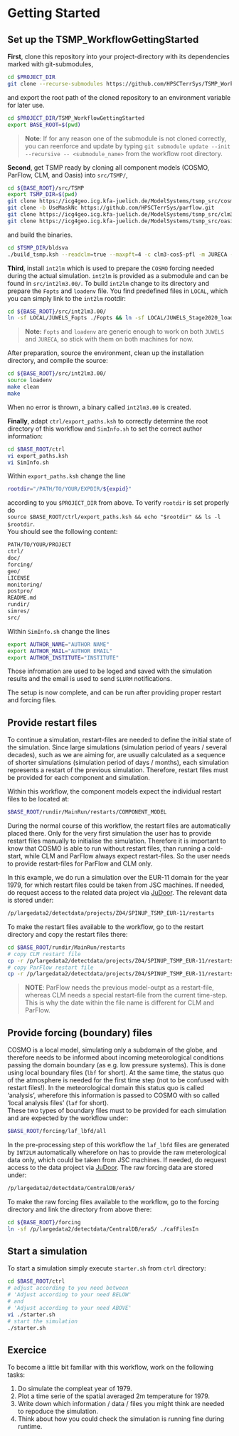 # Getting Started 

## Set up the TSMP_WorkflowGettingStarted

**First**, clone this repository into your project-directory with its 
dependencies marked with git-submodules, 

``` bash
cd $PROJECT_DIR
git clone --recurse-submodules https://github.com/HPSCTerrSys/TSMP_WorkflowGettingStarted.git
```

and export the root path of the cloned repository to an environment variable for later use.

``` bash
cd $PROJECT_DIR/TSMP_WorkflowGettingStarted
export BASE_ROOT=$(pwd)
```

> **Note**:
> If for any reason one of the submodule is not cloned correctly, you can 
reenforce and update by typing
`git submodule update --init --recursive -- <submodule_name>`
from the workflow root directory.

**Second**, get TSMP ready by cloning all component models (COSMO, ParFlow, 
CLM, and Oasis) into `src/TSMP/`, 

``` bash
cd ${BASE_ROOT}/src/TSMP
export TSMP_DIR=$(pwd)
git clone https://icg4geo.icg.kfa-juelich.de/ModelSystems/tsmp_src/cosmo5.01_fresh.git  cosmo5_1
git clone -b UseMaskNc https://github.com/HPSCTerrSys/parflow.git                       parflow
git clone https://icg4geo.icg.kfa-juelich.de/ModelSystems/tsmp_src/clm3.5_fresh.git     clm3_5
git clone https://icg4geo.icg.kfa-juelich.de/ModelSystems/tsmp_src/oasis3-mct.git       oasis3-mct
```

and build the binaries.

``` bash
cd $TSMP_DIR/bldsva
./build_tsmp.ksh --readclm=true --maxpft=4 -c clm3-cos5-pfl -m JURECA -O Intel
```

**Third**, install `int2lm` which is used to prepare the `COSMO` forcing needed
during the actual simulation. `int2lm` is provided as a submodule and can be
found in `src/int2lm3.00/`.
To build `int2lm` change to its directory and prepare the `Fopts` and `loadenv`
file. You find predefined files in `LOCAL`, which you can simply link to the
`int2lm` rootdir:

``` bash
cd ${BASE_ROOT}/src/int2lm3.00/                                                     
ln -sf LOCAL/JUWELS_Fopts ./Fopts && ln -sf LOCAL/JUWELS_Stage2020_loadenv ./loadenv
```

> **Note:**
> `Fopts` and `loadenv` are generic enough to work on both `JUWELS` and
`JURECA`, so stick with them on both machines for now.  

After preparation, source the environment, clean up the installation directory,
and compile the source:

``` bash
cd ${BASE_ROOT}/src/int2lm3.00/                                                      
source loadenv                                                                  
make clean                                                                      
make                                                                            
```

When no error is thrown, a binary called `int2lm3.00` is created.

**Finally**, adapt `ctrl/export_paths.ksh` to correctly determine the root 
directory of this workflow and `SimInfo.sh` to set the correct author 
information:

``` bash
cd $BASE_ROOT/ctrl
vi export_paths.ksh
vi SimInfo.sh
```

Within `export_paths.ksh` change the line   
``` bash
rootdir="/PATH/TO/YOUR/EXPDIR/${expid}"
```
according to you `$PROJECT_DIR` from above. To verify `rootdir` is set properly 
do   
`source $BASE_ROOT/ctrl/export_paths.ksh && echo "$rootdir" && ls -l $rootdir`.    
You should see the following content:

``` bash
PATH/TO/YOUR/PROJECT
ctrl/
doc/
forcing/
geo/
LICENSE
monitoring/
postpro/
README.md
rundir/
simres/
src/
```

Within `SimInfo.sh` change the lines   
``` bash 
export AUTHOR_NAME="AUTHOR NAME" 
export AUTHOR_MAIL="AUTHOR EMAIL" 
export AUTHOR_INSTITUTE="INSTITUTE"
```
Those infromation are used to be loged and saved with the simulation results and
the email is used to send `SLURM` notifications.

The setup is now complete, and can be run after providing proper restart and 
forcing files. 

## Provide restart files

To continue a simulation, restart-files are needed to define the initial 
state of the simulation. Since large simulations (simulation period of years / 
several decades), such as we are aiming for, are usually calculated as a 
sequence of shorter simulations (simulation period of days / months), each 
simulation represents a restart of the previous simulation. Therefore, restart 
files must be provided for each component and simulation.

Within this workflow, the component models expect the individual restart files 
to be located at:

```bash
$BASE_ROOT/rundir/MainRun/restarts/COMPONENT_MODEL
``` 

During the normal course of this workflow, the restart files are automatically 
placed there. Only for the very first simulation the user has to provide 
restart files manually to initialise the simulation. Therefore it is important 
to know that COSMO is able to run without restart files, than running a 
cold-start, while CLM and ParFlow always expect restart-files. So the user 
needs to provide restart-files for ParFlow and CLM only.   

In this example, we do run a simulation over the EUR-11 domain for the year 
1979, for which restart files could be taken from JSC machines. If needed, do 
request access to the related data project via 
[JuDoor](https://judoor.fz-juelich.de/login). The relevant data is stored under:

``` bash
/p/largedata2/detectdata/projects/Z04/SPINUP_TSMP_EUR-11/restarts
``` 

To make the restart files available to the workflow, go to the restart 
directory and copy the restart files there:

``` bash
cd $BASE_ROOT/rundir/MainRun/restarts
# copy CLM restart file
cp -r /p/largedata2/detectdata/projects/Z04/SPINUP_TSMP_EUR-11/restarts/clm ./
# copy ParFlow restart file
cp -r /p/largedata2/detectdata/projects/Z04/SPINUP_TSMP_EUR-11/restarts/parflow ./
```
> **NOTE**:
> ParFlow needs the previous model-outpt as a restart-file, whereas CLM needs a 
special restart-file from the current time-step. This is why the date within 
the file name is different for CLM and ParFlow.

## Provide forcing (boundary) files

COSMO is a local model, simulating only a subdomain of the globe, and therefore 
needs to be informed about incoming meteorological conditions passing the 
domain boundary (as e.g. low pressure systems). This is done using local boundary 
files (`lbf` for short). At the same time, the status quo of the atmosphere is 
needed for the first time step (not to be confused with restart files!). In 
the meteorological domain this status quo is called ‘analysis’, wherefore this 
information is passed to COSMO with so called ‘local analysis files’  (`laf` for 
short).   
These two types of boundary files must to be provided for each simulation and 
are expected by the workflow under:

``` bash 
$BASE_ROOT/forcing/laf_lbfd/all
```

In the pre-processing step of this workflow the `laf_lbfd` files are generated
by `INT2LM` automatically wherefore on has to provide the raw meterological data
only, which could be taken from JSC machines. If needed, do request access to 
the data project via [JuDoor](https://judoor.fz-juelich.de/login). The raw 
forcing data are stored under:
``` bash
/p/largedata2/detectdata/CentralDB/era5/
```
To make the raw forcing files available to the workflow, go to the forcing 
directory and link the directory from above there:
``` bash
cd ${BASE_ROOT}/forcing
ln -sf /p/largedata2/detectdata/CentralDB/era5/ ./cafFilesIn
```

## Start a simulation

To start a simulation simply execute `starter.sh` from `ctrl` directory:

``` bash
cd $BASE_ROOT/ctrl
# adjust according to you need between 
# 'Adjust according to your need BELOW'
# and
# 'Adjust according to your need ABOVE'
vi ./starter.sh 
# start the simulation
./starter.sh 
```

## Exercice
To become a little bit famillar with this workflow, work on the following tasks:

1) Do simulate the compleat year of 1979.
2) Plot a time serie of the spatial averaged 2m temperature for 1979.
3) Write down which information / data / files you might think are needed to 
   repoduce the simulation.
4) Think about how you could check the simulation is running fine during 
   runtime.

